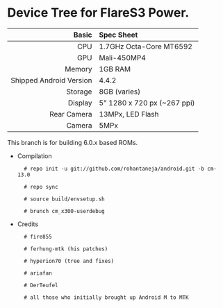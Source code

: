 Device Tree for FlareS3 Power.
==============

Basic   | Spec Sheet
-------:|:-------------------------
CPU     | 1.7GHz Octa-Core MT6592
GPU     | Mali-450MP4
Memory  | 1GB RAM
Shipped Android Version | 4.4.2
Storage | 8GB (varies)
Display | 5" 1280 x 720 px (~267 ppi)
Rear Camera  | 13MPx, LED Flash
Camera  | 5MPx

This branch is for building 6.0.x based ROMs.

* Compilation

        # repo init -u git://github.com/rohantaneja/android.git -b cm-13.0
        
        # repo sync
        
        # source build/envsetup.sh
        
        # brunch cm_x300-userdebug

* Credits

        # fire855

        # ferhung-mtk (his patches)
        
        # hyperion70 (tree and fixes)
        
        # ariafan
        
        # DerTeufel
        
        # all those who initially brought up Android M to MTK


